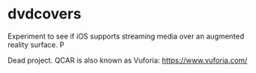 # dvdcovers
Experiment to see if iOS supports streaming media over an augmented reality surface. P

Dead project. QCAR is also known as Vuforia: https://www.vuforia.com/
